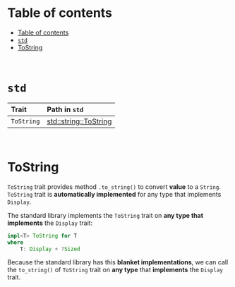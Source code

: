 # Table of contents
- [Table of contents](#table-of-contents)
- [`std`](#std)
- [ToString](#tostring)

<br>

# `std`
|Trait|Path in `std`|
|:----|:------------|
|`ToString`|[std::string::ToString](https://doc.rust-lang.org/std/string/trait.ToString.html)|

<br>

# ToString
`ToString` trait provides method `.to_string()` to convert **value** to a `String`.<br>
`ToString` trait is **automatically implemented** for any type that implements `Display`.

The standard library implements the `ToString` trait on **any type that implements** the `Display` trait:
```Rust
impl<T> ToString for T 
where
    T: Display + ?Sized
```

Because the standard library has this **blanket implementations**, we can call the `to_string()` of `ToString` trait on **any type** that **implements** the `Display` trait.